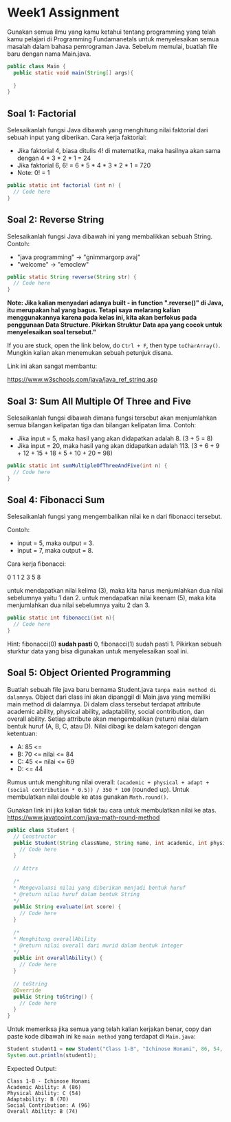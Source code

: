 # Week1 Assignment
Gunakan semua ilmu yang kamu ketahui tentang programming yang telah kamu pelajari di Programming Fundamanetals untuk menyelesaikan semua masalah dalam bahasa pemrograman Java.
Sebelum memulai, buatlah file baru dengan nama Main.java.

```java
public class Main {
  public static void main(String[] args){
    
  }
}
```

## Soal 1: Factorial
Selesaikanlah fungsi Java dibawah yang menghitung nilai faktorial dari sebuah input yang diberikan. Cara kerja faktorial:
- Jika faktorial 4, biasa ditulis 4! di matematika, maka hasilnya akan sama dengan 4 * 3 * 2 * 1 = 24
- Jika faktorial 6, 6! = 6 * 5 * 4 * 3 * 2 * 1 = 720
- Note: 0! = 1

```java
public static int factorial (int n) {
  // Code here
}
```

## Soal 2: Reverse String
Selesaikanlah fungsi Java dibawah ini yang membalikkan sebuah String. Contoh:
- "java programming" -> "gnimmargorp avaj"
- "welcome" -> "emoclew"

```java
public static String reverse(String str) {
  // Code here
}
```

<strong>Note: Jika kalian menyadari adanya built - in function ".reverse()" di Java, itu merupakan hal yang bagus. Tetapi saya melarang kalian menggunakannya karena pada kelas
ini, kita akan berfokus pada penggunaan Data Structure. Pikirkan Struktur Data apa yang cocok untuk menyelesaikan soal tersebut."</strong>

If you are stuck, open the link below, do `Ctrl + F`, then type `toCharArray()`. Mungkin kalian akan menemukan sebuah petunjuk disana. 

Link ini akan sangat membantu:

https://www.w3schools.com/java/java_ref_string.asp

## Soal 3: Sum All Multiple Of Three and Five
Selesaikanlah fungsi dibawah dimana fungsi tersebut akan menjumlahkan semua bilangan kelipatan tiga dan bilangan kelipatan lima. Contoh:
- Jika input = 5, maka hasil yang akan didapatkan adalah 8. (3 + 5 = 8)
- Jika input = 20, maka hasil yang akan didapatkan adalah 113. (3 + 6 + 9 + 12 + 15 + 18 + 5 + 10 + 20 = 98)

```java
public static int sumMultipleOfThreeAndFive(int n) {
  // Code here
}
```

## Soal 4: Fibonacci Sum
Selesaikanlah fungsi yang mengembalikan nilai ke n dari fibonacci tersebut.

Contoh:
- input = 5, maka output = 3.
- input = 7, maka output = 8.

Cara kerja fibonacci:

0 1 1 2 3 5 8

untuk mendapatkan nilai kelima (3), maka kita harus menjumlahkan dua nilai sebelumnya yaitu 1 dan 2. untuk mendapatkan nilai keenam (5), maka kita menjumlahkan  dua nilai
sebelumnya yaitu 2 dan 3.

```java
public static int fibonacci(int n){
  // Code here
}
```
Hint: fibonacci(0) <strong>sudah pasti</strong> 0, fibonacci(1) sudah pasti 1. Pikirkan sebuah sturktur data yang bisa digunakan untuk menyelesaikan soal ini.

## Soal 5: Object Oriented Programming
Buatlah sebuah file java baru bernama Student.java `tanpa main method di dalamnya`. Object dari class ini akan dipanggil di Main.java yang memiliki main method di dalamnya. 
Di dalam class tersebut terdapat attribute academic ability, physical ability, adaptability, social contribution, dan overall ability.
Setiap attribute akan mengembalikan (return) nilai dalam bentuk huruf (A, B, C, atau D). Nilai dibagi ke dalam kategori dengan ketentuan:
- A: 85 <=
- B: 70 <= nilai <= 84
- C: 45 <= nilai <= 69
- D: <= 44

Rumus untuk menghitung nilai overall: `(academic + physical + adapt + (social contribution * 0.5)) / 350 * 100` (rounded up). Untuk membulatkan nilai double ke atas gunakan
`Math.round()`.

Gunakan link ini jika kalian tidak tau cara untuk membulatkan nilai ke atas. https://www.javatpoint.com/java-math-round-method

```java
public class Student {
  // Constructor
  public Student(String className, String name, int academic, int physical, int adapt, int socialContribution) {
    // Code here
  }
  
  // Attrs
  
  /*
  * Mengevaluasi nilai yang diberikan menjadi bentuk huruf
  * @return nilai huruf dalam bentuk String
  */
  public String evaluate(int score) {
    // Code here
  }
  
  /*
  * Menghitung overallAbility
  * @return nilai overall dari murid dalam bentuk integer
  */
  public int overallAbility() {
    // Code here
  }
  
  // toString
  @Override
  public String toString() {
    // Code here
  }
}
```

Untuk memeriksa jika semua yang telah kalian kerjakan benar, copy dan paste kode dibawah ini ke `main method` yang terdapat di `Main.java`:

```java
Student student1 = new Student("Class 1-B", "Ichinose Honami", 86, 54, 70, 96);
System.out.println(student1);
```

Expected Output:

```
Class 1-B - Ichinose Honami
Academic Ability: A (86)
Physical Ability: C (54)
Adaptability: B (70)
Social Contribution: A (96)
Overall Ability: B (74)
```
